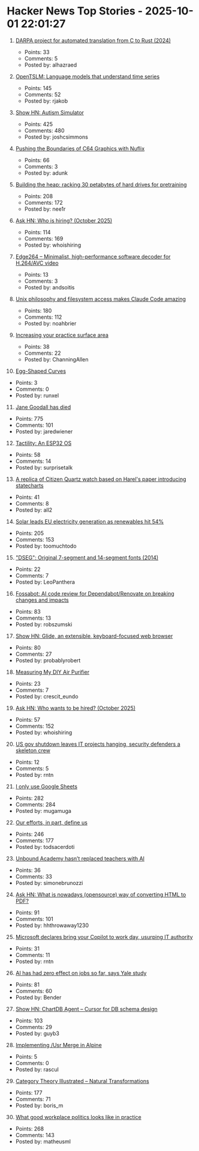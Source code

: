 # Hacker News Top Stories - 2025-10-01 22:01:27

1. [DARPA project for automated translation from C to Rust (2024)](https://www.darpa.mil/news/2024/memory-safety-vulnerabilities)
   - Points: 33
   - Comments: 5
   - Posted by: alhazraed

2. [OpenTSLM: Language models that understand time series](https://www.opentslm.com/)
   - Points: 145
   - Comments: 52
   - Posted by: rjakob

3. [Show HN: Autism Simulator](https://autism-simulator.vercel.app/)
   - Points: 425
   - Comments: 480
   - Posted by: joshcsimmons

4. [Pushing the Boundaries of C64 Graphics with Nuflix](https://cobbpg.github.io/articles/nuflix.html)
   - Points: 66
   - Comments: 3
   - Posted by: adunk

5. [Building the heap: racking 30 petabytes of hard drives for pretraining](https://si.inc/posts/the-heap/)
   - Points: 208
   - Comments: 172
   - Posted by: nee1r

6. [Ask HN: Who is hiring? (October 2025)](undefined)
   - Points: 114
   - Comments: 169
   - Posted by: whoishiring

7. [Edge264 – Minimalist, high-performance software decoder for H.264/AVC video](https://github.com/tvlabs/edge264)
   - Points: 13
   - Comments: 3
   - Posted by: andsoitis

8. [Unix philosophy and filesystem access makes Claude Code amazing](https://www.alephic.com/writing/the-magic-of-claude-code)
   - Points: 180
   - Comments: 112
   - Posted by: noahbrier

9. [Increasing your practice surface area](https://www.indiehackers.com/post/lifestyle/increasing-your-practice-surface-area-agxYGi9bL0gd1WYYQZAu)
   - Points: 38
   - Comments: 22
   - Posted by: ChanningAllen

10. [Egg-Shaped Curves](https://nyjp07.com/index_egg_E.html)
   - Points: 3
   - Comments: 0
   - Posted by: runxel

11. [Jane Goodall has died](https://www.latimes.com/obituaries/story/2025-10-01/jane-goodall-chimpanzees-dead)
   - Points: 775
   - Comments: 101
   - Posted by: jaredwiener

12. [Tactility: An ESP32 OS](https://tactility.one)
   - Points: 58
   - Comments: 14
   - Posted by: surprisetalk

13. [A replica of Citizen Quartz watch based on Harel's paper introducing statecharts](https://andyjakubowski.github.io/statechart-watch/)
   - Points: 41
   - Comments: 8
   - Posted by: all2

14. [Solar leads EU electricity generation as renewables hit 54%](https://electrek.co/2025/09/30/solar-leads-eu-electricity-generation-as-renewables-hit-54-percent/)
   - Points: 205
   - Comments: 153
   - Posted by: toomuchtodo

15. ["DSEG": Original 7-segment and 14-segment fonts (2014)](https://www.keshikan.net/fonts-e.html)
   - Points: 22
   - Comments: 7
   - Posted by: LeoPanthera

16. [Fossabot: AI code review for Dependabot/Renovate on breaking changes and impacts](https://fossa.com/blog/fossabot-dependency-upgrade-ai-agent/)
   - Points: 83
   - Comments: 13
   - Posted by: robszumski

17. [Show HN: Glide, an extensible, keyboard-focused web browser](https://blog.craigie.dev/introducing-glide/)
   - Points: 80
   - Comments: 27
   - Posted by: probablyrobert

18. [Measuring My DIY Air Purifier](https://chillphysicsenjoyer.substack.com/p/measuring-my-diy-air-purifier)
   - Points: 23
   - Comments: 7
   - Posted by: crescit_eundo

19. [Ask HN: Who wants to be hired? (October 2025)](undefined)
   - Points: 57
   - Comments: 152
   - Posted by: whoishiring

20. [US gov shutdown leaves IT projects hanging, security defenders a skeleton crew](https://www.theregister.com/2025/10/01/us_government_shutdown_it_seccurity/)
   - Points: 12
   - Comments: 5
   - Posted by: rntn

21. [I only use Google Sheets](https://mayberay.bearblog.dev/why-i-only-use-google-sheets/)
   - Points: 282
   - Comments: 284
   - Posted by: mugamuga

22. [Our efforts, in part, define us](https://weakty.com/posts/efforts/)
   - Points: 246
   - Comments: 177
   - Posted by: todsacerdoti

23. [Unbound Academy hasn’t replaced teachers with AI](https://danmeyer.substack.com/p/the-truth-about-2-hour-learning-and)
   - Points: 36
   - Comments: 33
   - Posted by: simonebrunozzi

24. [Ask HN: What is nowadays (opensource) way of converting HTML to PDF?](undefined)
   - Points: 91
   - Comments: 101
   - Posted by: hhthrowaway1230

25. [Microsoft declares bring your Copilot to work day, usurping IT authority](https://www.theregister.com/2025/10/01/microsoft_consumer_copilot_corporate/)
   - Points: 31
   - Comments: 11
   - Posted by: rntn

26. [AI has had zero effect on jobs so far, says Yale study](https://www.theregister.com/2025/10/01/ai_isnt_taking_people_jobs/)
   - Points: 81
   - Comments: 60
   - Posted by: Bender

27. [Show HN: ChartDB Agent – Cursor for DB schema design](https://app.chartdb.io/ai)
   - Points: 103
   - Comments: 29
   - Posted by: guyb3

28. [Implementing /Usr Merge in Alpine](https://alpinelinux.org/posts/2025-10-01-usr-merge.html)
   - Points: 5
   - Comments: 0
   - Posted by: rascul

29. [Category Theory Illustrated – Natural Transformations](https://abuseofnotation.github.io/category-theory-illustrated/11_natural_transformations/)
   - Points: 177
   - Comments: 71
   - Posted by: boris_m

30. [What good workplace politics looks like in practice](https://terriblesoftware.org/2025/10/01/stop-avoiding-politics/)
   - Points: 268
   - Comments: 143
   - Posted by: matheusml

